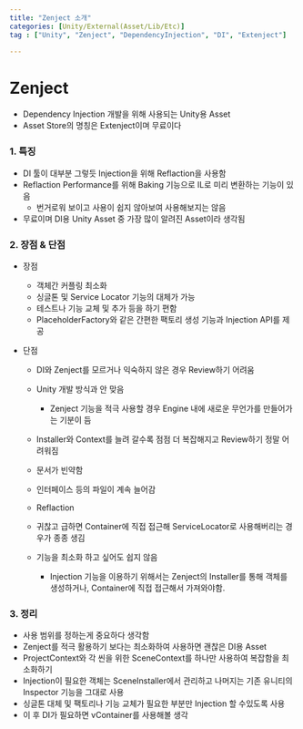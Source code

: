 ```yaml
---
title: "Zenject 소개"
categories: [Unity/External(Asset/Lib/Etc)]
tag : ["Unity", "Zenject", "DependencyInjection", "DI", "Extenject"]

---
```




# Zenject

- Dependency Injection 개발을 위해 사용되는 Unity용 Asset
-  Asset Store의 명칭은 Extenject이며 무료이다



### 1. 특징

- DI 툴이 대부분 그렇듯 Injection을 위해 Reflaction을 사용함
- Reflaction Performance를 위해 Baking 기능으로 IL로 미리 변환하는 기능이 있음
  - 번거로워 보이고 사용이 쉽지 않아보여 사용해보지는 않음
- 무료이며 DI용 Unity Asset 중 가장 많이 알려진 Asset이라 생각됨



### 2. 장점 & 단점

- 장점

  - 객체간 커플링 최소화
  - 싱글톤 및 Service Locator 기능의 대체가 가능
  - 테스트나 기능 교체 및 추가 등을 하기 편함
  - PlaceholderFactory와 같은 간편한 팩토리 생성 기능과 Injection API를 제공

- 단점

  - DI와 Zenject를 모르거나 익숙하지 않은 경우 Review하기 어려움

  - Unity 개발 방식과 안 맞음

    - Zenject 기능을 적극 사용할 경우 Engine 내에 새로운 무언가를 만들어가는 기분이 듬

  - Installer와 Context를 늘려 갈수록 점점 더 복잡해지고 Review하기 정말 어려워짐

  - 문서가 빈약함

  - 인터페이스 등의 파일이 계속 늘어감

  - Reflaction

  - 귀찮고 급하면 Container에 직접 접근해 ServiceLocator로 사용해버리는 경우가 종종 생김

  - 기능을 최소화 하고 싶어도 쉽지 않음
  
    - Injection 기능을 이용하기 위해서는 Zenject의 Installer를 통해 객체를 생성하거나, Container에 직접 접근해서 가져와야함.
    
    

### 3. 정리

- 사용 범위를 정하는게 중요하다 생각함
- Zenject를 적극 활용하기 보다는 최소화하여 사용하면 괜찮은 DI용 Asset
- ProjectContext와 각 씬을 위한 SceneContext를 하나만 사용하여 복잡함을 최소화하기
- Injection이 필요한 객체는 SceneInstaller에서 관리하고 나머지는 기존 유니티의 Inspector 기능을 그대로 사용
- 싱글톤 대체 및 팩토리나 기능 교체가 필요한 부분만 Injection 할 수있도록 사용
- 이 후 DI가 필요하면 vContainer를 사용해볼 생각